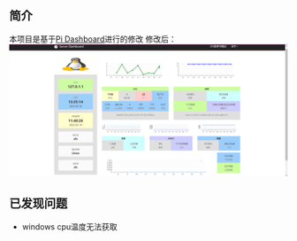## 简介
本项目是基于[Pi Dashboard](https://github.com/nxez/pi-dashboard)进行的修改
修改后：
![成品展示](/static/images/sl.png)

## 已发现问题
- windows cpu温度无法获取